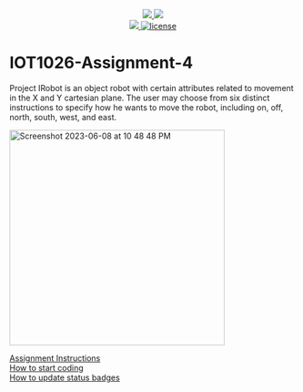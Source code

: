 <p align="center">
	<a href="https://github.com/a00269002/IOT1026-Assignment-4/actions/workflows/ci.yml">
    <img src="https://github.com/a00269002/IOT1026-Assignment-4/actions/workflows/ci.yml/badge.svg"/>
    </a>
	<a href="https://github.com/a00269002/IOT1026-Assignment-4/actions/workflows/formatting.yml">
    <img src="https://github.com/a00269002/IOT1026-Assignment-4/actions/workflows/formatting.yml/badge.svg"/>
	<br/>
    <a href="https://codecov.io/gh/a00269002/IOT1026-Assignment-4" > 
    <img src="https://codecov.io/gh/a00269002/IOT1026-Assignment-4/branch/main/graph/badge.svg?token=JS0857X5JD"/> 
	<img title="MIT License" alt="license" src="https://img.shields.io/badge/license-MIT-informational?style=flat-square">	
    </a>
</p>

# IOT1026-Assignment-4
Project IRobot is an object robot with certain attributes related to movement in the X and Y cartesian plane. The user may choose from six distinct instructions to specify how he wants to move the robot, including on, off, north, south, west, and east.
        
<img width="378" alt="Screenshot 2023-06-08 at 10 48 48 PM" src="https://github.com/a00269002/IOT1026-Assignment-4/assets/123220170/5b693722-e107-4f17-b737-c0cb5276754d">

[Assignment Instructions](docs/instructions.md)  
[How to start coding](docs/how-to-use.md)  
[How to update status badges](docs/how-to-update-badges.md)

